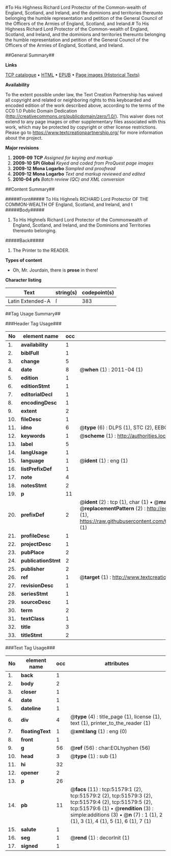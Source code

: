 #To His Highness Richard Lord Protector of the Common-wealth of England, Scotland, and Ireland, and the dominions and territories thereunto belonging the humble representation and petition of the General Council of the Officers of the Armies of England, Scotland, and Ireland.#
To His Highness Richard Lord Protector of the Common-wealth of England, Scotland, and Ireland, and the dominions and territories thereunto belonging the humble representation and petition of the General Council of the Officers of the Armies of England, Scotland, and Ireland.

##General Summary##

**Links**

[TCP catalogue](http://www.ota.ox.ac.uk/tcp/)  • 
[HTML](http://tei.it.ox.ac.uk/tcp/Texts-HTML/free/A62/A62704.html)  • 
[EPUB](http://tei.it.ox.ac.uk/tcp/Texts-EPUB/free/A62/A62704.epub) • 
[Page images (Historical Texts)](https://historicaltexts.jisc.ac.uk/eebo-11957892e)

**Availability**

To the extent possible under law, the Text Creation Partnership has waived all copyright and related or neighboring rights to this keyboarded and encoded edition of the work described above, according to the terms of the CC0 1.0 Public Domain Dedication (http://creativecommons.org/publicdomain/zero/1.0/). This waiver does not extend to any page images or other supplementary files associated with this work, which may be protected by copyright or other license restrictions. Please go to https://www.textcreationpartnership.org/ for more information about the project.

**Major revisions**

1. __2009-09__ __TCP__ *Assigned for keying and markup*
1. __2009-10__ __SPi Global__ *Keyed and coded from ProQuest page images*
1. __2009-12__ __Mona Logarbo__ *Sampled and proofread*
1. __2009-12__ __Mona Logarbo__ *Text and markup reviewed and edited*
1. __2010-04__ __pfs__ *Batch review (QC) and XML conversion*

##Content Summary##

#####Front#####
To His Highneſs RICHARD Lord Protector OF THE COMMON-WEALTH OF England, Scotland, and Ireland, and t
#####Body#####

1. To His Highneſs Richard Lord Protector of the Commonwealth of England, Scotland, and Ireland, and the Dominions and Territories thereunto belonging.

#####Back#####

1. The Printer to the READER.

**Types of content**

  * Oh, Mr. Jourdain, there is **prose** in there!

**Character listing**


|Text|string(s)|codepoint(s)|
|---|---|---|
|Latin Extended-A|ſ|383|

##Tag Usage Summary##

###Header Tag Usage###

|No|element name|occ|attributes|
|---|---|---|---|
|1.|__availability__|1||
|2.|__biblFull__|1||
|3.|__change__|5||
|4.|__date__|8| @__when__ (1) : 2011-04 (1)|
|5.|__edition__|1||
|6.|__editionStmt__|1||
|7.|__editorialDecl__|1||
|8.|__encodingDesc__|1||
|9.|__extent__|2||
|10.|__fileDesc__|1||
|11.|__idno__|6| @__type__ (6) : DLPS (1), STC (2), EEBO-CITATION (1), OCLC (1), VID (1)|
|12.|__keywords__|1| @__scheme__ (1) : http://authorities.loc.gov/ (1)|
|13.|__label__|5||
|14.|__langUsage__|1||
|15.|__language__|1| @__ident__ (1) : eng (1)|
|16.|__listPrefixDef__|1||
|17.|__note__|4||
|18.|__notesStmt__|2||
|19.|__p__|11||
|20.|__prefixDef__|2| @__ident__ (2) : tcp (1), char (1)  •  @__matchPattern__ (2) : ([0-9\-]+):([0-9IVX]+) (1), (.+) (1)  •  @__replacementPattern__ (2) : http://eebo.chadwyck.com/downloadtiff?vid=$1&page=$2 (1), https://raw.githubusercontent.com/textcreationpartnership/Texts/master/tcpchars.xml#$1 (1)|
|21.|__profileDesc__|1||
|22.|__projectDesc__|1||
|23.|__pubPlace__|2||
|24.|__publicationStmt__|2||
|25.|__publisher__|2||
|26.|__ref__|1| @__target__ (1) : http://www.textcreationpartnership.org/docs/. (1)|
|27.|__revisionDesc__|1||
|28.|__seriesStmt__|1||
|29.|__sourceDesc__|1||
|30.|__term__|2||
|31.|__textClass__|1||
|32.|__title__|3||
|33.|__titleStmt__|2||


###Text Tag Usage###

|No|element name|occ|attributes|
|---|---|---|---|
|1.|__back__|1||
|2.|__body__|2||
|3.|__closer__|1||
|4.|__date__|1||
|5.|__dateline__|1||
|6.|__div__|4| @__type__ (4) : title_page (1), license (1), text (1), printer_to_the_reader (1)|
|7.|__floatingText__|1| @__xml:lang__ (1) : eng (0)|
|8.|__front__|1||
|9.|__g__|56| @__ref__ (56) : char:EOLhyphen (56)|
|10.|__head__|3| @__type__ (1) : sub (1)|
|11.|__hi__|32||
|12.|__opener__|2||
|13.|__p__|26||
|14.|__pb__|11| @__facs__ (11) : tcp:51579:1 (2), tcp:51579:2 (2), tcp:51579:3 (2), tcp:51579:4 (2), tcp:51579:5 (2), tcp:51579:6 (1)  •  @__rendition__ (3) : simple:additions (3)  •  @__n__ (7) : 1 (1), 2 (1), 3 (1), 4 (1), 5 (1), 6 (1), 7 (1)|
|15.|__salute__|1||
|16.|__seg__|1| @__rend__ (1) : decorInit (1)|
|17.|__signed__|1||
